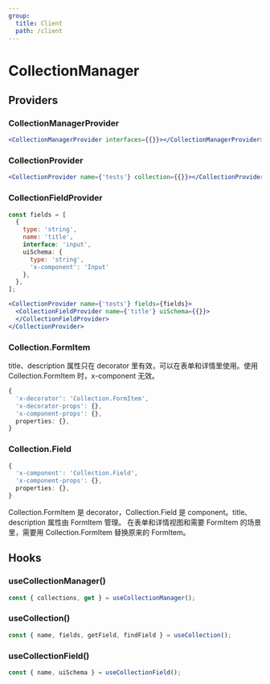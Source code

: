 ```yaml
---
group:
  title: Client
  path: /client
---
```


# CollectionManager

## Providers

### CollectionManagerProvider

```jsx | pure
<CollectionManagerProvider interfaces={{}}></CollectionManagerProvider>
```

### CollectionProvider

```jsx | pure
<CollectionProvider name={'tests'} collection={{}}></CollectionProvider>
```

### CollectionFieldProvider

```jsx | pure
const fields = [
  {
    type: 'string',
    name: 'title',
    interface: 'input',
    uiSchema: {
      type: 'string',
      'x-component': 'Input'
    },
  },
];

<CollectionProvider name={'tests'} fields={fields}>
  <CollectionFieldProvider name={'title'} uiSchema={{}}>
  </CollectionFieldProvider>
</CollectionProvider>
```

### Collection.FormItem

title、description 属性只在 decorator 里有效，可以在表单和详情里使用。使用 Collection.FormItem 时，x-component 无效。

```ts
{
  'x-decorator': 'Collection.FormItem',
  'x-decorator-props': {},
  'x-component-props': {},
  properties: {},
}
```

### Collection.Field

```ts
{
  'x-component': 'Collection.Field',
  'x-component-props': {},
  properties: {},
}
```

<Alert title="Collection.FormItem 和 Collection.Field 的区别">
Collection.FormItem 是 decorator，Collection.Field 是 component。title、description 属性由 FormItem 管理。
在表单和详情视图和需要 FormItem 的场景里，需要用 Collection.FormItem 替换原来的 FormItem。
</Alert>

## Hooks

### useCollectionManager()

```jsx | pure
const { collections, get } = useCollectionManager();
```

### useCollection()

```jsx | pure
const { name, fields, getField, findField } = useCollection();
```

### useCollectionField()

```jsx | pure
const { name, uiSchema } = useCollectionField();
```

<code src="./demos/demo2.tsx"/>
